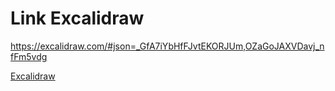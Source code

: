 # Link Excalidraw

https://excalidraw.com/#json=_GfA7iYbHfFJvtEKORJUm,OZaGoJAXVDavj_nfFm5vdg

[Excalidraw](./img/Untitled-2025-07-08-1349.excalidraw.svg)
